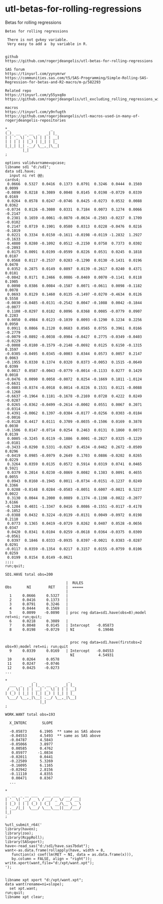 # utl-betas-for-rolling-regressions
Betas for rolling regressions

    Betas for rolling regressions                                                                                                     
                                                                                                                                      
     There is not gvkey variable.                                                                                                     
     Very easy to add a  by variable in R.                                                                                            
                                                                                                                                      
                                                                                                                                      
    github                                                                                                                            
    https://github.com/rogerjdeangelis/utl-betas-for-rolling-regressions                                                              
                                                                                                                                      
    SAS forum                                                                                                                         
    https://tinyurl.com/yynymrwr                                                                                                      
    https://communities.sas.com/t5/SAS-Programming/Simple-Rolling-SAS-Regression-for-betas-and-R2-macro/m-p/582293                    
                                                                                                                                      
    Related repo                                                                                                                      
    https://tinyurl.com/y55yxq8o                                                                                                      
    https://github.com/rogerjdeangelis/utl_excluding_rolling_regressions_with_one_on_more_missing_values_in_the_window                
                                                                                                                                      
    macros                                                                                                                            
    https://tinyurl.com/y9nfugth                                                                                                      
    https://github.com/rogerjdeangelis/utl-macros-used-in-many-of-rogerjdeangelis-repositories                                        
                                                                                                                                      
    *_                   _                                                                                                            
    (_)_ __  _ __  _   _| |_                                                                                                          
    | | '_ \| '_ \| | | | __|                                                                                                         
    | | | | | |_) | |_| | |_                                                                                                          
    |_|_| |_| .__/ \__,_|\__|                                                                                                         
            |_|                                                                                                                       
    ;                                                                                                                                 
                                                                                                                                      
    options validvarname=upcase;                                                                                                      
    libname sd1 "d:/sd1";                                                                                                             
    data sd1.have;                                                                                                                    
      input ni ret @@;                                                                                                                
    cards4;                                                                                                                           
     0.0666  0.5327  0.0416  0.1373  0.0791  0.3246  0.0444  0.1569  0.0099                                                           
    -0.0890  0.0218  0.3089  0.0048  0.0145  0.0198 -0.0729  0.0339  0.0169                                                           
     0.0264  0.0578  0.0247 -0.0746  0.0425 -0.0273  0.0532  0.0088  0.0362                                                           
    -0.0734  0.0126 -0.3080  0.0331  0.7184  0.0073  0.1274  0.0066 -0.2147                                                           
     0.2381  0.1659 -0.0061 -0.0870 -0.0634 -0.2503 -0.0237  0.1709 -0.0102                                                           
     0.2147  0.0719  0.1901  0.0580  0.0313  0.0228 -0.0476  0.0216 -0.1019                                                           
     0.0221  0.3334  0.0150 -0.1611 -0.0198 -0.0119 -1.2832  1.2927 -0.1633                                                           
     0.4880  0.0280 -0.1092  0.0512 -0.2150  0.0758  0.7373  0.0302 -0.2093                                                           
     0.0175  0.0091  0.0199 -0.0599  0.0226  0.0531  0.0245  0.1818  0.0187                                                           
     0.0568  0.0117 -0.2537  0.0283 -0.1290  0.0130 -0.1431  0.0196  0.0470                                                           
     0.0352  0.2875  0.0149  0.0897  0.0139 -0.2617  0.0240  0.4371  0.0181                                                           
    -0.0842  0.0171  0.2466  0.0086 -0.0469  0.0070 -0.1141  0.0118  0.1905                                                           
     0.0090  0.0386  0.0084 -0.1587  0.0071 -0.0611  0.0098 -0.1182  0.0078                                                           
     0.0693  0.0129  0.1460  0.0135 -0.1497 -0.0270 -0.4634  0.0126  0.5558                                                           
    -0.0030 -0.0485 -0.0131 -0.2542  0.0047 -0.1088  0.0042 -0.1844 -0.0077                                                           
     0.1108 -0.0297  0.0182  0.0096  0.0368  0.0085 -0.0779  0.0907  0.2283                                                           
     0.0050  0.4984  0.0123 -0.1039  0.0093 -0.1290  0.1234  0.2256  0.0950                                                           
     0.0911  0.0866  0.2120  0.0683  0.0565  0.0755  0.3961  0.0166 -0.2779                                                           
    -0.0079 -0.0892 -0.0038 -0.0904 -0.0427  0.2775 -0.0349 -0.0403 -0.0229                                                           
    -0.0008 -0.0180 -0.1579 -0.2148 -0.0692  0.0125  0.6150 -0.1315  0.3597                                                           
    -0.0305 -0.0495  0.0345 -0.0003  0.0344  0.0573  0.0057  0.2147  0.0063                                                           
    -0.1955  0.0330  0.1374  0.0320  0.0373 -0.0053  0.1515 -0.0649  0.0399                                                           
     0.0017  0.0587 -0.0043 -0.0779 -0.0014 -0.1133  0.0277  0.1429  0.0018                                                           
    -0.0476  0.0090  0.0058 -0.0072  0.0254 -0.1669  0.1811 -1.0124 -0.6631                                                           
    -0.0803 -0.0374 -0.0918  0.0014 -0.0226  0.1531  0.0121 -0.0088 -0.1260                                                           
    -0.6637 -0.1964  0.1181 -0.1678 -0.2169  0.0728  0.4222  0.0249 -0.0287                                                           
     0.0265 -0.0362 -0.0499 -0.2614 -0.0002  0.0551  0.0067  0.2071 -0.0314                                                           
     0.4391 -0.0062  0.1397 -0.0384 -0.0177 -0.0256  0.0303 -0.0184 -0.0016                                                           
    -0.0128  0.4417  0.0111  0.3709 -0.0035 -0.1506  0.0169  0.3878  0.0030                                                           
    -0.1506  0.0147 -0.0714  0.0254  0.2463  0.0131  0.1860  0.0073  0.0139                                                           
     0.0005 -0.3245  0.0119 -0.1886  0.0001 -0.2827  0.0325 -0.1229 -0.0181                                                           
    -0.3433 -0.0290  0.5331 -0.0267  0.4534 -0.0462  0.2672 -0.0509  0.0296                                                           
    -0.0419  0.0985 -0.0979  0.2649  0.1703  0.0886 -0.0202  0.0265  0.0229                                                           
     0.3264  0.0359  0.0135  0.0572  0.5914  0.0319  0.0741  0.0465  0.5921                                                           
     0.0379  0.2014  0.0230 -0.0869  0.0082  0.1383  0.0091  0.4655  0.0055                                                           
     0.0943  0.0160 -0.1945  0.0011 -0.0734 -0.0151 -0.1237  0.0249  0.3366                                                           
     0.0288 -0.0148  0.0284 -0.0503 -0.0051  0.6007 -0.0021  0.5227  0.0022                                                           
     0.3130  0.0044  0.2000  0.0089  0.1374 -0.1198 -0.0822 -0.2077  3.6166                                                           
    -0.1284  0.4031 -1.3347  0.0416  0.0086 -0.1551 -0.0117 -0.4178 -0.1052                                                           
    -0.0388  0.0432  0.3224 -0.0139 -0.0131  0.0049 -0.0972  0.0198  0.2110                                                           
     0.0773  0.1365  0.0419 -0.0729  0.0262  0.0407  0.0528 -0.0656  0.0347                                                           
     0.0420  0.0341  0.0104  0.0259 -0.0618  0.0364 -0.0375  0.0309 -0.0561                                                           
     0.0397  0.1846  0.0333 -0.0935  0.0397 -0.0021  0.0383 -0.0287  0.0291                                                           
    -0.0117  0.0359 -0.1354  0.0217  0.3157  0.0155 -0.0759  0.0106  0.0259                                                           
     0.0199  0.0154  0.0149 -0.0621                                                                                                   
    ;;;;                                                                                                                              
    run;quit;                                                                                                                         
                                                                                                                                      
    SD1.HAVE total obs=200                                                                                                            
                                                                                                                                      
                                |  RULES                                                                                              
    Obs       NI        RET     |  =====                                                                                              
                                |                                                                                                     
      1     0.0666     0.5327   |                                                                                                     
      2     0.0416     0.1373   |                                                                                                     
      3     0.0791     0.3246   |                                                                                                     
      4     0.0444     0.1569   |                                                                                                     
      5     0.0099    -0.0890   | proc reg data=sd1.have(obs=8);model ret=ni; run;quit;                                               
      6     0.0218     0.3089   |                                                                                                     
      7     0.0048     0.0145   | Intercept   -0.05873                                                                                
      8     0.0198    -0.0729   | NI           6.19046                                                                                
                                                                                                                                      
                                                                                                                                      
                                  proc reg data=sd1.have(firstobs=2 obs=9);model ret=ni; run;quit                                     
      9     0.0339     0.0169   | Intercept   -0.04553                                                                                
                                  NI           4.54931                                                                                
     10     0.0264     0.0578                                                                                                         
     11     0.0247    -0.0746                                                                                                         
     12     0.0425    -0.0273                                                                                                         
    ...                                                                                                                               
                                                                                                                                      
    *            _               _                                                                                                    
      ___  _   _| |_ _ __  _   _| |_                                                                                                  
     / _ \| | | | __| '_ \| | | | __|                                                                                                 
    | (_) | |_| | |_| |_) | |_| | |_                                                                                                  
     \___/ \__,_|\__| .__/ \__,_|\__|                                                                                                 
                    |_|                                                                                                               
    ;                                                                                                                                 
                                                                                                                                      
    WORK.WANT total obs=193                                                                                                           
                                                                                                                                      
      X_INTERC       SLOPE                                                                                                            
                                                                                                                                      
      -0.05873      6.1905  ** same as SAS above                                                                                      
      -0.04553      4.5493  ** same as SAS above                                                                                      
      -0.04787      4.5843                                                                                                            
      -0.05066      3.8977                                                                                                            
       0.00585      0.4762                                                                                                            
       0.05977     -1.0834                                                                                                            
      -0.02011      0.0441                                                                                                            
      -0.22509      5.3269                                                                                                            
      -0.16095      6.1165                                                                                                            
      -0.02942      2.8156                                                                                                            
      -0.11110      4.8355                                                                                                            
       0.00471      0.8367                                                                                                            
      ...                                                                                                                             
                                                                                                                                      
    *                                                                                                                                 
     _ __  _ __ ___   ___ ___  ___ ___                                                                                                
    | '_ \| '__/ _ \ / __/ _ \/ __/ __|                                                                                               
    | |_) | | | (_) | (_|  __/\__ \__ \                                                                                               
    | .__/|_|  \___/ \___\___||___/___/                                                                                               
    |_|                                                                                                                               
    ;                                                                                                                                 
                                                                                                                                      
    %utl_submit_r64('                                                                                                                 
    library(haven);                                                                                                                   
    library(zoo);                                                                                                                     
    library(RcppRoll);                                                                                                                
    library(SASxport);                                                                                                                
    have<-read_sas("d:/sd1/have.sas7bdat");                                                                                           
    want<-as.data.frame(rollapply(have, width = 8,                                                                                    
       function(x) coef(lm(RET ~ NI, data = as.data.frame(x))),                                                                       
       by.column = FALSE, align = "right"));                                                                                          
    write.xport(want,file="d:/xpt/want.xpt");                                                                                         
    ');                                                                                                                               
                                                                                                                                      
                                                                                                                                      
    libname xpt xport "d:/xpt/want.xpt";                                                                                              
    data want(rename=ni=slope);                                                                                                       
      set xpt.want;                                                                                                                   
    run;quit;                                                                                                                         
    libname xpt clear;                                                                                                                
                                                                                                                                      
                                                                                                                                      
